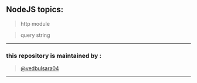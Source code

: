 ## NodeJS topics:
> http module

> query string

---

### this repository is maintained by :
> [@vedbulsara04](https://github.com/vedbulsara04)

---
